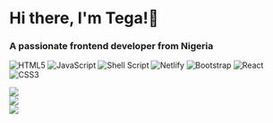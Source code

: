 <h1 align="left">Hi there, I'm Tega!👋</h1>
<h3 align="left">A passionate frontend developer from Nigeria</h3>


![HTML5](https://img.shields.io/badge/html5-%23E34F26.svg?style=flat-square&logo=html5&logoColor=white) ![JavaScript](https://img.shields.io/badge/javascript-%23323330.svg?style=flat-square&logo=javascript&logoColor=%23F7DF1E) ![Shell Script](https://img.shields.io/badge/shell_script-%23121011.svg?style=flat-square&logo=gnu-bash&logoColor=white) ![Netlify](https://img.shields.io/badge/netlify-%23000000.svg?style=flat-square&logo=netlify&logoColor=#00C7B7) ![Bootstrap](https://img.shields.io/badge/bootstrap-%23563D7C.svg?style=flat-square&logo=bootstrap&logoColor=white) ![React](https://img.shields.io/badge/react-%2320232a.svg?style=flat-square&logo=react&logoColor=%2361DAFB) ![CSS3](https://img.shields.io/badge/css3-%231572B6.svg?style=flat-square&logo=css3&logoColor=white)

![](https://github-readme-stats.vercel.app/api?username=Oghenet3ga&theme=radical&hide_border=false&include_all_commits=false&count_private=false)<br/>
![](https://github-readme-streak-stats.herokuapp.com/?user=Oghenet3ga&theme=radical&hide_border=false)<br/>
![](https://github-readme-stats.vercel.app/api/top-langs/?username=Oghenet3ga&theme=radical&hide_border=false&include_all_commits=false&count_private=false&layout=compact)

